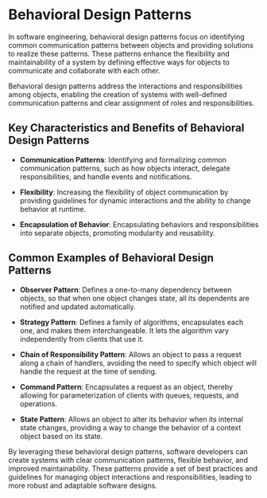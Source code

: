 # Behavioral Design Patterns 

In software engineering, behavioral design patterns focus on identifying common communication patterns between objects and providing solutions to realize these patterns. These patterns enhance the flexibility and maintainability of a system by defining effective ways for objects to communicate and collaborate with each other.

Behavioral design patterns address the interactions and responsibilities among objects, enabling the creation of systems with well-defined communication patterns and clear assignment of roles and responsibilities.

## Key Characteristics and Benefits of Behavioral Design Patterns

- **Communication Patterns**: Identifying and formalizing common communication patterns, such as how objects interact, delegate responsibilities, and handle events and notifications.

- **Flexibility**: Increasing the flexibility of object communication by providing guidelines for dynamic interactions and the ability to change behavior at runtime.

- **Encapsulation of Behavior**: Encapsulating behaviors and responsibilities into separate objects, promoting modularity and reusability.

## Common Examples of Behavioral Design Patterns

- **Observer Pattern**: Defines a one-to-many dependency between objects, so that when one object changes state, all its dependents are notified and updated automatically.

- **Strategy Pattern**: Defines a family of algorithms, encapsulates each one, and makes them interchangeable. It lets the algorithm vary independently from clients that use it.

- **Chain of Responsibility Pattern**: Allows an object to pass a request along a chain of handlers, avoiding the need to specify which object will handle the request at the time of sending.

- **Command Pattern**: Encapsulates a request as an object, thereby allowing for parameterization of clients with queues, requests, and operations.

- **State Pattern**: Allows an object to alter its behavior when its internal state changes, providing a way to change the behavior of a context object based on its state.

By leveraging these behavioral design patterns, software developers can create systems with clear communication patterns, flexible behavior, and improved maintainability. These patterns provide a set of best practices and guidelines for managing object interactions and responsibilities, leading to more robust and adaptable software designs.
